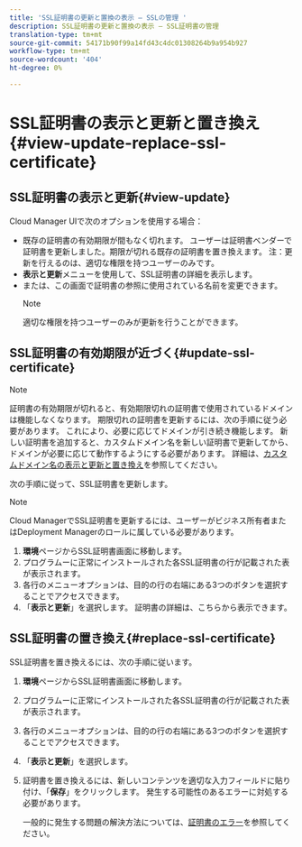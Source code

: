 ```yaml
---
title: 'SSL証明書の更新と置換の表示 — SSLの管理 '
description: SSL証明書の更新と置換の表示 — SSL証明書の管理
translation-type: tm+mt
source-git-commit: 54171b90f99a14fd43c4dc01308264b9a954b927
workflow-type: tm+mt
source-wordcount: '404'
ht-degree: 0%

---
```



# SSL証明書の表示と更新と置き換え{#view-update-replace-ssl-certificate}

## SSL証明書の表示と更新{#view-update}

Cloud Manager UIで次のオプションを使用する場合：

* 既存の証明書の有効期限が間もなく切れます。 ユーザーは証明書ベンダーで証明書を更新しました。期限が切れる既存の証明書を置き換えます。 注：更新を行えるのは、適切な権限を持つユーザーのみです。
* **表示と更新**&#x200B;メニューを使用して、SSL証明書の詳細を表示します。
* または、この画面で証明書の参照に使用されている名前を変更できます。
   >[!NOTE]
   >適切な権限を持つユーザーのみが更新を行うことができます。


## SSL証明書の有効期限が近づく{#update-ssl-certificate}

>[!NOTE]
>証明書の有効期限が切れると、有効期限切れの証明書で使用されているドメインは機能しなくなります。 期限切れの証明書を更新するには、次の手順に従う必要があります。 これにより、必要に応じてドメインが引き続き機能します。 新しい証明書を追加すると、カスタムドメイン名を新しい証明書で更新してから、ドメインが必要に応じて動作するようにする必要があります。 詳細は、[カスタムドメイン名の表示と更新と置き換え](/help/implementing/cloud-manager/custom-domain-names/view-update-replace-custom-domain-name.md)を参照してください。

次の手順に従って、SSL証明書を更新します。

>[!NOTE]
>Cloud ManagerでSSL証明書を更新するには、ユーザーがビジネス所有者またはDeployment Managerのロールに属している必要があります。

1. **環境**&#x200B;ページからSSL証明書画面に移動します。
1. プログラムーに正常にインストールされた各SSL証明書の行が記載された表が表示されます。
1. 各行のメニューオプションは、目的の行の右端にある3つのボタンを選択することでアクセスできます。
1. 「**表示と更新**」を選択します。 証明書の詳細は、こちらから表示できます。

## SSL証明書の置き換え{#replace-ssl-certificate}

SSL証明書を置き換えるには、次の手順に従います。

1. **環境**&#x200B;ページからSSL証明書画面に移動します。
1. プログラムーに正常にインストールされた各SSL証明書の行が記載された表が表示されます。
1. 各行のメニューオプションは、目的の行の右端にある3つのボタンを選択することでアクセスできます。
1. 「**表示と更新**」を選択します。
1. 証明書を置き換えるには、新しいコンテンツを適切な入力フィールドに貼り付け、「**保存**」をクリックします。 発生する可能性のあるエラーに対処する必要があります。

   一般的に発生する問題の解決方法については、[証明書のエラー](/help/implementing/cloud-manager/managing-ssl-certifications/add-ssl-certificate.md#certificate-error)を参照してください。